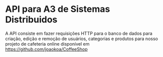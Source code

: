 # API para A3 de Sistemas Distribuidos

A API consiste em fazer requisições HTTP para o banco de dados para criação, edição e remoção de usuários, categorias e produtos para nosso projeto de cafeteria online disponível em https://github.com/joaokoa/CoffeeShop
